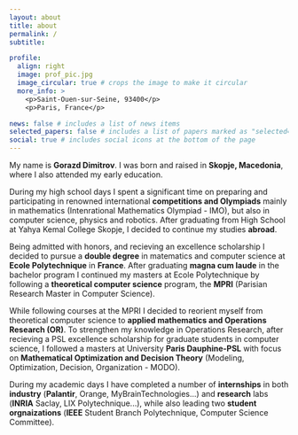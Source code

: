 ```yaml
---
layout: about
title: about
permalink: /
subtitle: 

profile:
  align: right
  image: prof_pic.jpg
  image_circular: true # crops the image to make it circular
  more_info: >
    <p>Saint-Ouen-sur-Seine, 93400</p>
    <p>Paris, France</p>

news: false # includes a list of news items
selected_papers: false # includes a list of papers marked as "selected={true}"
social: true # includes social icons at the bottom of the page
---
```


My name is <b>Gorazd Dimitrov</b>. I was born and raised in <b>Skopje, Macedonia</b>, where I also attended my early education. 

During my high school days I spent a significant time on preparing and participating in renowned international <b>competitions and Olympiads</b> mainly in mathematics (Intenrational Mathematics Olympiad - IMO), but also in computer science, physics and robotics. After graduating from High School at Yahya Kemal College Skopje, I decided to continue my studies <b>abroad</b>. 

Being admitted with honors, and recieving an excellence scholarship I decided to pursue a <b>double degree</b> in matematics and computer science at <b>Ecole Polytechnique</b> in <b>France</b>. After graduating <b>magna cum laude</b> in the bachelor program I continued my masters at Ecole Polytechnique by following a <b>theoretical computer science</b> program, the <b>MPRI</b> (Parisian Research Master in Computer Science). 

While following courses at the MPRI I decided to reorient myself from theoretical computer science to <b>applied mathematics and Operations Research (OR)</b>. To strengthen my knowledge in Operations Research, after recieving a PSL excellence scholarship for graduate students in computer science, I followed a masters at University <b>Paris Dauphine-PSL</b> with focus on <b>Mathematical Optimization and Decision Theory</b> (Modeling, Optimization, Decision, Organization - MODO).

During my academic days I have completed a number of <b>internships</b> in both <b>industry</b> (<b>Palantir</b>, Orange, MyBrainTechnologies...) and <b>research</b> labs (<b>INRIA</b> Saclay, LIX Polytechnique...), while also leading two <b>student orgnaizations</b> (<b>IEEE</b> Student Branch Polytechnique, Computer Science Committee).